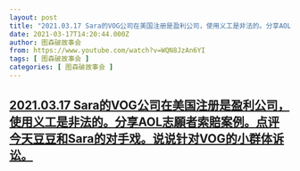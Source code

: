 ```yaml
---
layout: post
title: "2021.03.17 Sara的VOG公司在美国注册是盈利公司，使用义工是非法的。分享AOL志願者索賠案例。点评今天豆豆和Sara的对手戏。说说针对VOG的小群体诉讼。"
date: 2021-03-17T14:20:44.000Z
author: 图森破故事会
from: https://www.youtube.com/watch?v=WQN8JzAn6YI
tags: [ 图森破故事会 ]
categories: [ 图森破故事会 ]
---
```

<!--1615990844000-->
[2021.03.17 Sara的VOG公司在美国注册是盈利公司，使用义工是非法的。分享AOL志願者索賠案例。点评今天豆豆和Sara的对手戏。说说针对VOG的小群体诉讼。](https://www.youtube.com/watch?v=WQN8JzAn6YI)
------

<div>

</div>
